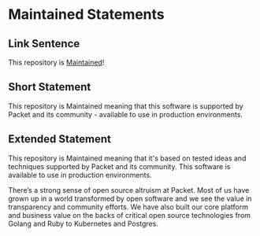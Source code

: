 # Maintained Statements

## Link Sentence
This repository is [Maintained](https://github.com/packethost/standards/blob/master/maintained-statement.md)!

## Short Statement
This repository is Maintained meaning that this software is supported by Packet and its community - available to use in production environments.

## Extended Statement
This repository is Maintained meaning that it's based on tested ideas and techniques supported by Packet and its community. This software is available to use in production environments.

There’s a strong sense of open source altruism at Packet. Most of us have grown up in a world transformed by open software and we see the value in transparency and community efforts. We have also built our core platform and business value on the backs of critical open source technologies from Golang and Ruby to Kubernetes and Postgres. 


